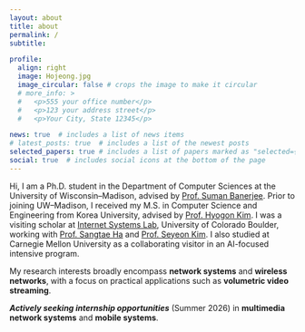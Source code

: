 ```yaml
---
layout: about
title: about
permalink: /
subtitle:

profile:
  align: right
  image: Hojeong.jpg
  image_circular: false # crops the image to make it circular
  # more_info: >
  #   <p>555 your office number</p>
  #   <p>123 your address street</p>
  #   <p>Your City, State 12345</p>

news: true  # includes a list of news items
# latest_posts: true  # includes a list of the newest posts
selected_papers: true # includes a list of papers marked as "selected={true}"
social: true  # includes social icons at the bottom of the page
---
```


Hi, I am a Ph.D. student in the Department of Computer Sciences at the University of Wisconsin–Madison, advised by [Prof. Suman Banerjee](http://pages.cs.wisc.edu/~suman/). Prior to joining UW–Madison, I received my M.S. in Computer Science and Engineering from Korea University, advised by [Prof. Hyogon Kim](http://widen.korea.ac.kr). I was a visiting scholar at [Internet Systems Lab](https://netstech.org/), University of Colorado Boulder, working with [Prof. Sangtae Ha](https://netstech.org/sangtaeha/) and [Prof. Seyeon Kim](https://sites.google.com/view/seyeon/?pli=1). I also studied at Carnegie Mellon University as a collaborating visitor in an AI-focused intensive program.<br>


My research interests broadly encompass **network systems** and **wireless networks**, with a focus on practical applications such as **volumetric video streaming**.

<!-- I am highly interested in how emerging technologies like **deep learning**, **reinforcement learning**, **neural radiance fields (NeRF)**, and **3D Gaussian splatting** can be leveraged to address various challenges in these fields. -->


**_Actively seeking internship opportunities_** (Summer 2026) in **multimedia network systems** and **mobile systems**.


<!-- Changed? Write your biography here. Tell the world about yourself. Link to your favorite [subreddit](http://reddit.com). You can put a picture in, too. The code is already in, just name your picture `prof_pic.jpg` and put it in the `img/` folder.

Put your address / P.O. box / other info right below your picture. You can also disable any of these elements by editing `profile` property of the YAML header of your `_pages/about.md`. Edit `_bibliography/papers.bib` and Jekyll will render your [publications page](/al-folio/publications/) automatically.

Link to your social media connections, too. This theme is set up to use [Font Awesome icons](https://fontawesome.com/) and [Academicons](https://jpswalsh.github.io/academicons/), like the ones below. Add your Facebook, Twitter, LinkedIn, Google Scholar, or just disable all of them. -->